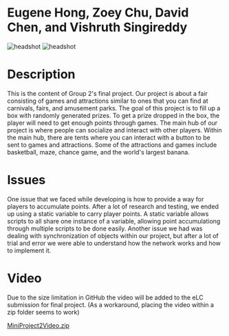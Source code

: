 # Eugene Hong, Zoey Chu, David Chen, and Vishruth Singireddy

![headshot](https://user-images.githubusercontent.com/82916205/187787045-2b0b087f-cc88-4fe2-9c1e-386a49d914fc.PNG)
![headshot](https://user-images.githubusercontent.com/64379351/188764447-e52a8d42-1027-43a4-90f3-a041dc9e5453.JPG)


# Description
This is the content of Group 2's final project. Our project is about a fair consisting of games and attractions similar to ones that you can find at carnivals, fairs, and amusement parks. The goal of this project is to fill up a box with randomly generated prizes. To get a prize dropped in the box, the player will need to get enough points through games. The main hub of our project is where people can socialize and interact with other players. Within the main hub, there are tents where you can interact with a button to be sent to games and attractions. Some of the attractions and games include basketball, maze, chance game, and the world's largest banana. 

# Issues
One issue that we faced while developing is how to provide a way for players to accumulate points. After a lot of research and testing, we ended up using a static variable to carry player points. A static variable allows scripts to all share one instance of a variable, allowing point accumulationg through multiple scripts to be done easily. Another issue we had was dealing with synchronization of objects within our project, but after a lot of trial and error we were able to understand how the network works and how to implement it.

# Video

Due to the size limitation in GitHub the video will be added to the eLC submission for final project.
(As a workaround, placing the video within a zip folder seems to work)

[MiniProject2Video.zip](https://github.com/ugavr22/project-2-eh41341/files/9964692/MiniProject2Video.zip)
